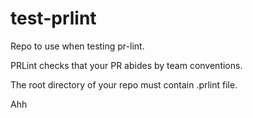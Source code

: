 # test-prlint

Repo to use when testing pr-lint.

PRLint checks that your PR abides by team conventions.

The root directory of your repo must contain .prlint file.

Ahh
